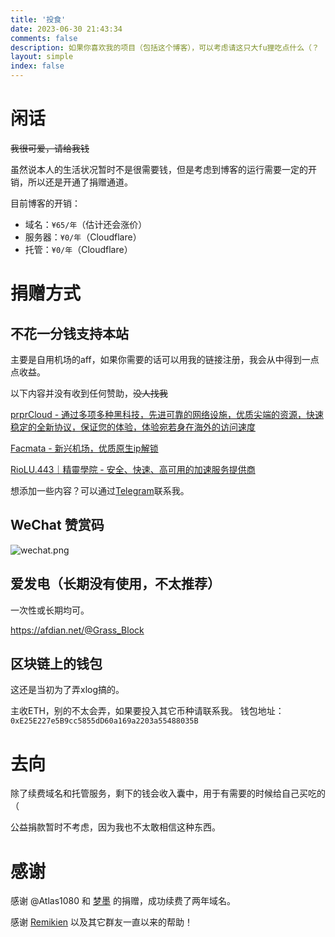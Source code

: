 ```yaml
---
title: '投食'
date: 2023-06-30 21:43:34
comments: false
description: 如果你喜欢我的项目（包括这个博客），可以考虑请这只大fu狸吃点什么（？
layout: simple
index: false
---
```

<meting-js server="netease" type="song" id="2046581934" theme="#e35e3a" loop="all" autoplay="true" list-folded="true" order="random"></meting-js>

# 闲话
~~我很可爱，请给我钱~~

虽然说本人的生活状况暂时不是很需要钱，但是考虑到博客的运行需要一定的开销，所以还是开通了捐赠通道。

目前博客的开销：
- 域名：`¥65/年`（估计还会涨价）
- 服务器：`¥0/年`（Cloudflare）
- 托管：`¥0/年`（Cloudflare）

# 捐赠方式
## 不花一分钱支持本站
主要是自用机场的aff，如果你需要的话可以用我的链接注册，我会从中得到一点点收益。

以下内容并没有收到任何赞助，~~没人找我~~

[prprCloud - 通过多项多种黑科技，先进可靠的网络设施，优质尖端的资源，快速稳定的全新协议，保证您的体验，体验宛若身在海外的访问速度](https://prpr.96110.cn.com/aff.php?aff=81)

[Facmata - 新兴机场，优质原生ip解锁](https://dash.fmta.boo/#/register?code=vNjq7j0F)

[RioLU.443｜精靈學院 - 安全、快速、高可用的加速服务提供商](https://o.riolu.ooo/register?aff=mXBXaLWa)


想添加一些内容？可以通过[Telegram](https://t.me/Grass_block)联系我。
## WeChat 赞赏码
![wechat.png](/img/wechat.png)
## 爱发电（长期没有使用，不太推荐）
一次性或长期均可。

https://afdian.net/@Grass_Block
## 区块链上的钱包
这还是当初为了弄xlog搞的。

主收ETH，别的不太会弄，如果要投入其它币种请联系我。
钱包地址：    `0xE25E227e5B9cc5855dD60a169a2203a55488035B`
# 去向
除了续费域名和托管服务，剩下的钱会收入囊中，用于有需要的时候给自己买吃的（

公益捐款暂时不考虑，因为我也不太敢相信这种东西。
# 感谢
感谢 @Atlas1080 和 [梦墨](https://dreamo.ink/) 的捐赠，成功续费了两年域名。

感谢 [Remikien](https://remiki.ren/) 以及其它群友一直以来的帮助！
